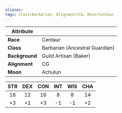 ```yaml
---
aliases:
tags: Class/Barbarian, Alignment/CG, Race/Centaur
---
```

| Attribute  |                                |
| ---------- | ------------------------------ |
| **Race**       | Centaur                        |
| **Class**      | Barbarian (Ancestral Guardian) |
| **Background** | Guild Artisan (Baker)          |
| **Alignment**  | CG                             |
| **Moon**       | Achulun                        |

| STR | DEX | CON | INT | WIS | CHA |
|:---:|:---:|:---:|:---:|:---:|:---:|
| 16  | 12  | 16  |  8  |  8  | 14  |
| +3  | +1  | +3  | -1  | -1  | +2  |
